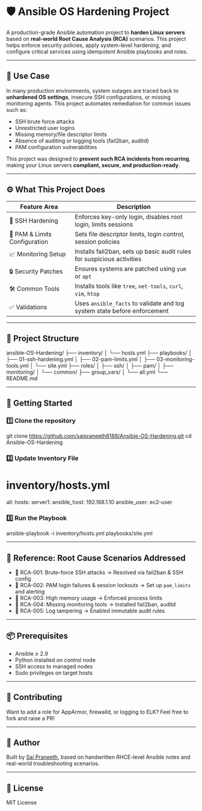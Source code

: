 # 🛡️ Ansible OS Hardening Project

A production-grade Ansible automation project to **harden Linux servers** based on **real-world Root Cause Analysis (RCA)** scenarios. This project helps enforce security policies, apply system-level hardening, and configure critical services using idempotent Ansible playbooks and roles.

---

## 📌 Use Case

In many production environments, system outages are traced back to **unhardened OS settings**, insecure SSH configurations, or missing monitoring agents. This project automates remediation for common issues such as:

- SSH brute force attacks
- Unrestricted user logins
- Missing memory/file descriptor limits
- Absence of auditing or logging tools (fail2ban, auditd)
- PAM configuration vulnerabilities

This project was designed to **prevent such RCA incidents from recurring**, making your Linux servers **compliant, secure, and production-ready**.

---

## ⚙️ What This Project Does

| Feature Area                     | Description                                                                 |
|----------------------------------|-----------------------------------------------------------------------------|
| 🔐 SSH Hardening                | Enforces key-only login, disables root login, limits sessions              |
| 👥 PAM & Limits Configuration  | Sets file descriptor limits, login control, session policies               |
| 📈 Monitoring Setup             | Installs fail2ban, sets up basic audit rules for suspicious activities     |
| 🔒 Security Patches            | Ensures systems are patched using `yum` or `apt`                           |
| 🛠️ Common Tools                | Installs tools like `tree`, `net-tools`, `curl`, `vim`, `htop`             |
| ✅ Validations                  | Uses `ansible_facts` to validate and log system state before enforcement   |

---

## 📂 Project Structure


ansible-OS-Hardening/
├── inventory/
│   └── hosts.yml
├── playbooks/
│   ├── 01-ssh-hardening.yml
│   ├── 02-pam-limits.yml
│   ├── 03-monitoring-tools.yml
│   └── site.yml
├── roles/
│   ├── ssh/
│   ├── pam/
│   ├── monitoring/
│   └── common/
├── group_vars/
│   └── all.yml
└── README.md


---

## 🚀 Getting Started

### 1️⃣ Clone the repository

git clone https://github.com/saipraneeth8188/Ansible-OS-Hardening.git
cd Ansible-OS-Hardening


### 2️⃣ Update Inventory File

# inventory/hosts.yml
all:
  hosts:
    server1:
      ansible_host: 192.168.1.10
      ansible_user: ec2-user


### 3️⃣ Run the Playbook

ansible-playbook -i inventory/hosts.yml playbooks/site.yml


---

## 📘 Reference: Root Cause Scenarios Addressed

- 🐛 RCA-001: Brute-force SSH attacks → Resolved via fail2ban & SSH config
- 🐛 RCA-002: PAM login failures & session lockouts → Set up `pam_limits` and alerting
- 🐛 RCA-003: High memory usage → Enforced process limits
- 🐛 RCA-004: Missing monitoring tools → Installed fail2ban, auditd
- 🐛 RCA-005: Log tampering → Enabled immutable audit rules

---

## 📦 Prerequisites

- Ansible ≥ 2.9
- Python installed on control node
- SSH access to managed nodes
- Sudo privileges on target hosts

---

## 🤝 Contributing

Want to add a role for AppArmor, firewalld, or logging to ELK? Feel free to fork and raise a PR!

---

## 🧠 Author

Built by [Sai Praneeth](https://github.com/saipraneeth8188), based on handwritten RHCE-level Ansible notes and real-world troubleshooting scenarios.

---

## 📄 License

MIT License
